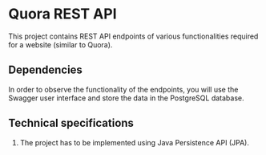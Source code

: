 # Quora REST API

This project contains REST API endpoints of various functionalities required for a website (similar to Quora).

## Dependencies

In order to observe the functionality of the endpoints, you will use the Swagger user interface and store the data in the PostgreSQL database.

## Technical specifications

1. The project has to be implemented using Java Persistence API (JPA).

